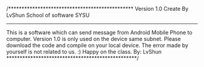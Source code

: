 /***********************************************
Version 1.0 Create By LvShun
School of software SYSU
*************************************************
This is a software which can send message from Android
Mobile Phone to computer.
Version 1.0 is only used on the device same subnet.
Please download the code and compile on your local device.
The error made by yourself is not related to us. :)
Happy on the class.
                                            By: LvShun
*************************************************/